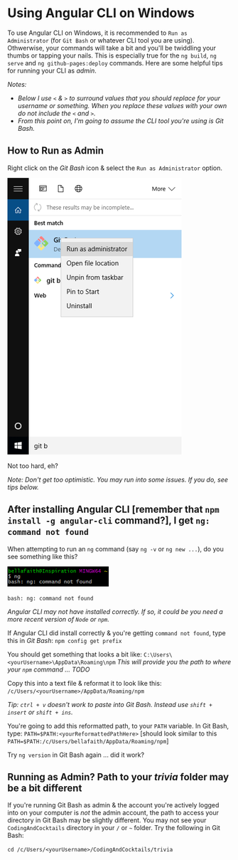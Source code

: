 # Using Angular CLI on Windows

To use Angular CLI on Windows, it is recommended to `Run as Administrator` (for `Git Bash` or whatever CLI tool you are using). Othwerwise, your commands will take a bit and you'll be twiddling your thumbs or tapping your nails. This is especially true for the `ng build`, `ng serve` and `ng github-pages:deploy` commands. Here are some helpful tips for running your CLI as _admin_.

*Notes:*
- _Below I use `<` & `>` to surround values that you should replace for your username or something. When you replace these values with your own *do not include* the `<` and `>`._
- _From this point on, I'm going to assume the CLI tool you're using is *Git Bash*._

## How to Run as Admin

Right click on the _Git Bash_ icon & select the `Run as Administrator` option.

![Run Git Bash as Administrator](run-as-admin.png)

Not too hard, eh?

_Note: Don't get too optimistic. You may run into some issues. If you do, see tips below._

## After installing Angular CLI [remember that `npm install -g angular-cli` command?], I get `ng: command not found`

When attempting to run an `ng` command (say `ng -v` or `ng new ...`), do you see something like this?

![ng command not found](command-not-found.png)

`bash: ng: command not found`

_Angular CLI may not have installed correctly. If so, it could be you need a more recent version of `Node` or `npm`._

If Angular CLI did install correctly & you're getting `command not found`, type this in _Git Bash_:
`npm config get prefix`

You should get something that looks a bit like: `C:\Users\<yourUsername>\AppData\Roaming\npm`
_This will provide you the path to where your `npm` command ... TODO_

Copy this into a text file & reformat it to look like this:
`/c/Users/<yourUsername>/AppData/Roaming/npm`

_*Tip*: `ctrl + v` doesn't work to paste into Git Bash. Instead use `shift + insert` or `shift + ins`._

You're going to add this reformatted path, to your `PATH` variable. In Git Bash, type: `PATH=$PATH:<yourReformattedPathHere>` [should look similar to this `PATH=$PATH:/c/Users/bellafaith/AppData/Roaming/npm`]

Try `ng version` in Git Bash again ... did it work?

## Running as Admin? Path to your *trivia* folder may be a bit different

If you're running Git Bash as admin & the account you're actively logged into on your computer is _*not*_ the admin account, the path to access your directory in Git Bash may be slightly different. You may not see your `CodingAndCocktails` directory in your `/` or `~` folder. Try the following in Git Bash:

`cd /c/Users/<yourUsername>/CodingAndCocktails/trivia`
